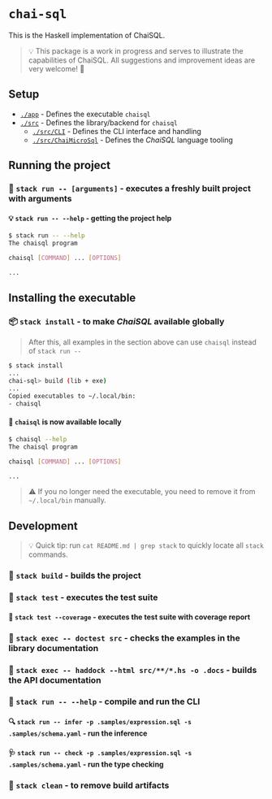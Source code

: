 # `chai-sql`

This is the Haskell implementation of ChaiSQL.

> :bulb: This package is a work in progress and serves to illustrate the
> capabilities of ChaiSQL. All suggestions and improvement ideas
> are very welcome! :dizzy:

## Setup

- [`./app`](./app/) - Defines the executable `chaisql`
- [`./src`](./src/) - Defines the library/backend for `chaisql`
  - [`./src/CLI`](./src/CLI/) - Defines the CLI interface and handling
  - [`./src/ChaiMicroSql`](./src/ChaiMicroSql/) - Defines the *ChaiSQL* language tooling

## Running the project

### 💨 `stack run -- [arguments]` - executes a freshly built project with arguments

#### 💡 `stack run -- --help` - getting the project help

```bash
$ stack run -- --help
The chaisql program

chaisql [COMMAND] ... [OPTIONS]

...
```

## Installing the executable

### 📦 `stack install` - to make *ChaiSQL* available globally

> After this, all examples in the section above
> can use `chaisql` instead of `stack run --`

```bash
$ stack install
...
chai-sql> build (lib + exe)
...
Copied executables to ~/.local/bin:
- chaisql
```

#### 🧰 `chaisql` is now available locally

```bash
$ chaisql --help
The chaisql program

chaisql [COMMAND] ... [OPTIONS]

...
```

> :warning: If you no longer need the executable,
> you need to remove it from `~/.local/bin` manually.

## Development

> 💡 Quick tip: run `cat README.md | grep stack` to quickly locate all `stack` commands.

### 🚚 `stack build` - builds the project

### 🧪 `stack test` - executes the test suite

#### 🔬 `stack test --coverage` - executes the test suite with coverage report

### 📝 `stack exec -- doctest src` - checks the examples in the library documentation

### 📔 `stack exec -- haddock --html src/**/*.hs -o .docs` - builds the API documentation

### 🏃 `stack run -- --help` - compile and run the CLI

#### 🔍 `stack run -- infer -p .samples/expression.sql -s .samples/schema.yaml` - run the inference

#### 🩺 `stack run -- check -p .samples/expression.sql -s .samples/schema.yaml` - run the type checking

### 🧹 `stack clean` - to remove build artifacts
